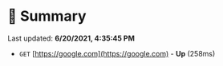 # 📖 Summary
Last updated: **6/20/2021, 4:35:45 PM**

- `GET` [https://google.com](https://google.com) - **Up** (258ms)
